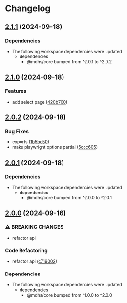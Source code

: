 # Changelog

## [2.1.1](https://github.com/joshuaavalon/mdhs/compare/browser-v2.1.0...browser-v2.1.1) (2024-09-18)


### Dependencies

* The following workspace dependencies were updated
  * dependencies
    * @mdhs/core bumped from ^2.0.1 to ^2.0.2

## [2.1.0](https://github.com/joshuaavalon/mdhs/compare/browser-v2.0.2...browser-v2.1.0) (2024-09-18)


### Features

* add select page ([420b700](https://github.com/joshuaavalon/mdhs/commit/420b700bb1fad418e40b93554d43e0537f3c5a91))

## [2.0.2](https://github.com/joshuaavalon/mdhs/compare/browser-v2.0.1...browser-v2.0.2) (2024-09-18)


### Bug Fixes

* exports ([1b5bd50](https://github.com/joshuaavalon/mdhs/commit/1b5bd5058ae3395ef67186e8b3c4197f0d7c755d))
* make playwright options partial ([5ccc605](https://github.com/joshuaavalon/mdhs/commit/5ccc605614c82d5642f6630345e912c913b40ea9))

## [2.0.1](https://github.com/joshuaavalon/mdhs/compare/browser-v2.0.0...browser-v2.0.1) (2024-09-18)


### Dependencies

* The following workspace dependencies were updated
  * dependencies
    * @mdhs/core bumped from ^2.0.0 to ^2.0.1

## [2.0.0](https://github.com/joshuaavalon/mdhs/compare/browser-v1.0.0...browser-v2.0.0) (2024-09-16)


### ⚠ BREAKING CHANGES

* refactor api

### Code Refactoring

* refactor api ([c719002](https://github.com/joshuaavalon/mdhs/commit/c719002c757848618de772dc71cc26d11b49c437))


### Dependencies

* The following workspace dependencies were updated
  * dependencies
    * @mdhs/core bumped from ^1.0.0 to ^2.0.0
